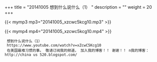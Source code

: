 +++
title = "20141005  想到什么说什么（1） "
description = ""
weight = 20
+++

{{< mymp3 mp3="20141005_xzcwc5kcg10.mp3" >}}

{{< mymp4 mp4="20141005_xzcwc5kcg10.mp4" >}}

     想到什么说什么（1） 
     https://www.youtube.com/watch?v=xZcwC5Kcg10 
     在美国最难习惯的事。 敬请订阅我的频道， 加入我的博客！！ 谢谢！！ n我的博客： http://china us 520.blogspot.com/ 
